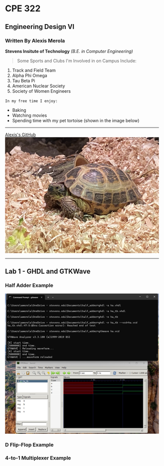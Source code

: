 # CPE 322
## Engineering Design VI
### Written By Alexis Merola

**Stevens Insitute of Technology**
*(B.E. in Computer Engineering)*

> Some Sports and Clubs I'm Involved in on Campus Include:

1. Track and Field Team
2. Alpha Phi Omega
3. Tau Beta Pi
4. American Nuclear Society
5. Society of Women Engineers

`In my free time I enjoy:`
- Baking
- Watching movies
- Spending time with my pet tortoise (shown in the image below)

---
[Alexis's GitHub](https://github.com/alexismerola/CPE322.git)
![alt text](IMG_5890.jpg)


---
## Lab 1 - GHDL and GTKWave
### Half Adder Example
![alt text](half_adder_example.jpg)
### D Flip-Flop Example

### 4-to-1 Multiplexer Example

